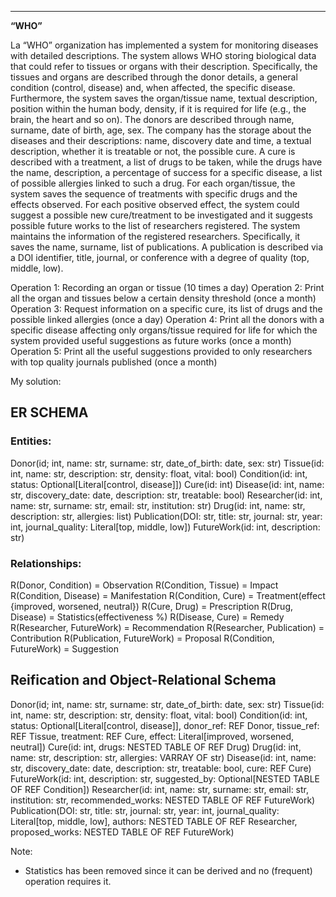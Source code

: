 


---

**“WHO”**

La “WHO” organization has implemented a system for monitoring diseases with detailed descriptions.
The system allows WHO storing biological data that could refer to tissues or organs with their description.
Specifically, the tissues and organs are described through the donor details, a general condition (control, disease) and, when affected, the specific disease.
Furthermore, the system saves the organ/tissue name, textual description, position within the human body, density, if it is required for life (e.g., the brain, the heart and so on).
The donors are described through name, surname, date of birth, age, sex. The company has the storage about the diseases and their descriptions: name, discovery date and time, a textual description, whether it is treatable or not, the possible cure. A cure is described with a treatment, a list of drugs to be taken, while the drugs have the name, description, a percentage of success for a specific disease, a list of possible allergies linked to such a drug. For each organ/tissue, the system saves the sequence of treatments with specific drugs and the effects observed. For each positive observed effect, the system could suggest a possible new cure/treatment to be investigated and it suggests possible future works to the list of researchers registered. The system maintains the information of the registered researchers. Specifically, it saves the name, surname, list of publications. A publication is described via a DOI identifier, title, journal, or conference with a degree of quality (top, middle, low).


Operation 1: Recording an organ or tissue (10 times a day)
Operation 2: Print all the organ and tissues below a certain density threshold (once a month)
Operation 3: Request information on a specific cure, its list of drugs and the possible linked allergies (once a day)
Operation 4: Print all the donors with a specific disease affecting only organs/tissue required for life for which the system
provided useful suggestions as future works (once a month)
Operation 5: Print all the useful suggestions provided to only researchers with top quality journals published (once a
month)


My solution:


## ER SCHEMA

### Entities:
Donor(id; int, name: str, surname: str, date_of_birth: date, sex: str)
Tissue(id: int, name: str, description: str, density: float, vital: bool)
Condition(id: int, status: Optional[Literal[control, disease]])
Cure(id: int)
Disease(id: int, name: str, discovery_date: date, description: str, treatable: bool)
Researcher(id: int, name: str, surname: str, email: str, institution: str)
Drug(id: int, name: str, description: str, allergies: list)
Publication(DOI: str, title: str, journal: str, year: int, journal_quality: Literal[top, middle, low])
FutureWork(id: int, description: str)


### Relationships:
R(Donor, Condition) = Observation
R(Condition, Tissue) = Impact
R(Condition, Disease) = Manifestation
R(Condition, Cure) = Treatment(effect {improved, worsened, neutral})
R(Cure, Drug) = Prescription
R(Drug, Disease) = Statistics(effectiveness %)
R(Disease, Cure) = Remedy
R(Researcher, FutureWork) = Recommendation
R(Researcher, Publication) = Contribution
R(Publication, FutureWork) = Proposal
R(Condition, FutureWork) = Suggestion



## Reification and Object-Relational Schema

Donor(id; int, name: str, surname: str, date_of_birth: date, sex: str)
Tissue(id: int, name: str, description: str, density: float, vital: bool)
Condition(id: int, status: Optional[Literal[control, disease]], donor_ref: REF Donor, tissue_ref: REF Tissue, treatment: REF Cure, effect: Literal[improved, worsened, neutral])
Cure(id: int, drugs: NESTED TABLE OF REF Drug)
Drug(id: int, name: str, description: str, allergies: VARRAY OF str)
Disease(id: int, name: str, discovery_date: date, description: str, treatable: bool, cure: REF Cure)
FutureWork(id: int, description: str, suggested_by: Optional[NESTED TABLE OF REF Condition])
Researcher(id: int, name: str, surname: str, email: str, institution: str, recommended_works: NESTED TABLE OF REF FutureWork)
Publication(DOI: str, title: str, journal: str, year: int, journal_quality: Literal[top, middle, low], authors: NESTED TABLE OF REF Researcher, proposed_works: NESTED TABLE OF REF FutureWork)



Note:
- Statistics has been removed since it can be derived and no (frequent) operation requires it.



